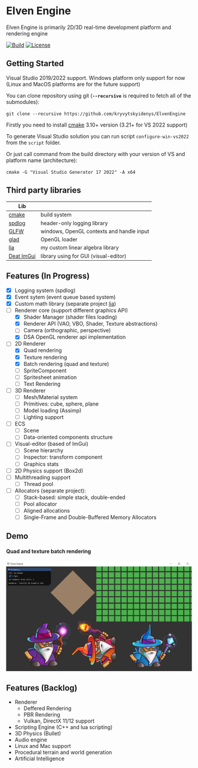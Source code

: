 # Elven Engine
Elven Engine is primarily 2D/3D real-time development platform and rendering engine

[![Build](https://github.com/denyskryvytskyi/ElvenEngine/actions/workflows/cmake.yml/badge.svg)](https://github.com/denyskryvytskyi/ElvenEngine/actions/workflows/cmake.yml)
[![License](https://img.shields.io/github/license/denyskryvytskyi/ElvenEngine)](https://github.com/denyskryvytskyi/ElvenEngine/blob/master/LICENSE)

## Getting Started
Visual Studio 2019/2022 support. 
Windows platform only support for now (Linux and MacOS platforms are for the future support)

You can clone repository using git (**`--recursive`** is required to fetch all of the submodules):

`git clone --recursive https://github.com/kryvytskyidenys/ElvenEngine`

Firstly you need to install [cmake](https://cmake.org/) 3.10+ version (3.21+ for VS 2022 support)

To generate Visual Studio solution you can run script `configure-win-vs2022` from the `script` folder.

Or just call command from the build directory with your version of VS and platform name (architecture):

`cmake -G "Visual Studio Generator 17 2022" -A x64`

## Third party libraries
| Lib |  |
| ------ | ------ |
| [cmake](https://github.com/Kitware/CMake) | build system |
| [spdlog](https://github.com/gabime/spdlog) | header-only logging library |
| [GLFW](https://github.com/glfw/glfw) | windows, OpenGL contexts and handle input |
| [glad](https://glad.dav1d.de/) | OpenGL loader |
| [lia](https://github.com/kryvytskyidenys/lia) | my custom linear algebra library |
| [Deat ImGui](https://github.com/kryvytskyidenys/imgui) | library using for GUI (visual-editor) |


## Features (In Progress)

+ [x] Logging system (spdlog)
+ [x] Event sytem (event queue based system)
+ [x] Custom math library (separate project [lia](https://github.com/denyskryvytskyi/lia))
+ [ ] Renderer core (support different graphics API)
  - [x] Shader Manager (shader files loading)
  - [x] Renderer API (VAO, VBO, Shader, Texture abstractions)
  - [ ] Camera (orthographic, perspective)
  - [x] DSA OpenGL renderer api implementation
+ [ ] 2D Renderer
  - [x] Quad rendering
  - [x] Texture rendering
  - [x] Batch rendering (quad and texture)
  - [ ] SpriteComponent
  - [ ] Spritesheet animation
  - [ ] Text Rendering
+ [ ] 3D Renderer
  - [ ] Mesh/Material system
  - [ ] Primitives: cube, sphere, plane
  - [ ] Model loading (Assimp)
  - [ ] Lighting support
+ [ ] ECS
  - [ ] Scene
  - [ ] Data-oriented components structure
+ [ ] Visual-editor (based of ImGui)
  - [ ] Scene hierarchy
  - [ ] Inspector: transform component
  - [ ] Graphics stats
+ [ ] 2D Physics support (Box2d)
+ [ ] Multithreading support
  - [ ] Thread pool
+ [ ] Allocators (separate project):
  - [ ] Stack-based: simple stack, double-ended
  - [ ] Pool allocator
  - [ ] Aligned allocations
  - [ ] Single-Frame and Double-Buffered Memory Allocators

## Demo
#### Quad and texture batch rendering
![](demo/BatchRenderer.png)

## Features (Backlog)
- Renderer
    - Deffered Rendering
    - PBR Rendering
    - Vulkan, DirectX 11/12 support
- Scripting Engine (C++ and lua scripting)
- 3D Physics (Bullet)
- Audio engine
- Linux and Mac support
- Procedural terrain and world generation
- Artificial Intelligence
